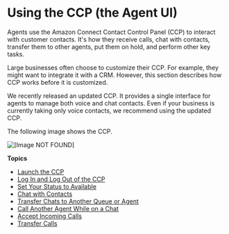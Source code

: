 # Using the CCP \(the Agent UI\)<a name="agent-user-guide"></a>

Agents use the Amazon Connect Contact Control Panel \(CCP\) to interact with customer contacts\. It's how they receive calls, chat with contacts, transfer them to other agents, put them on hold, and perform other key tasks\.

Large businesses often choose to customize their CCP\. For example, they might want to integrate it with a CRM\. However, this section describes how CCP works before it is customized\.

We recently released an updated CCP\. It provides a single interface for agents to manage both voice and chat contacts\. Even if your business is currently taking only voice contacts, we recommend using the updated CCP\.

The following image shows the CCP\.

![\[Image NOT FOUND\]](http://docs.aws.amazon.com/connect/latest/adminguide/images/ccp-intro.png)

**Topics**
+ [Launch the CCP](launch-CCP.md)
+ [Log In and Log Out of the CCP](ccp-login.md)
+ [Set Your Status to Available](set-status-available.md)
+ [Chat with Contacts](work-with-chats.md)
+ [Transfer Chats to Another Queue or Agent](transfer-chats.md)
+ [Call Another Agent While on a Chat](call-and-chat.md)
+ [Accept Incoming Calls](work-with-calls.md)
+ [Transfer Calls](transfers.md)